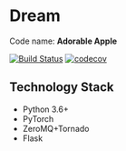 # Dream

Code name: **Adorable Apple**

[![Build Status](https://travis-ci.org/icyblade/dream.svg?branch=master)](https://travis-ci.org/icyblade/dream) [![codecov](https://codecov.io/gh/icyblade/dream/branch/master/graph/badge.svg)](https://codecov.io/gh/icyblade/dream)

## Technology Stack

 - Python 3.6+
 - PyTorch
 - ZeroMQ+Tornado
 - Flask
